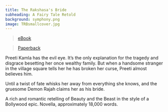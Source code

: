 ```yaml
---
title: The Rakshasa's Bride
subheading: A Fairy Tale Retold
background: symphony.png
image: TRBsmallcover.jpg
---
```


> [<i class="fa fa-amazon" aria-hidden="true"></i> eBook](https://www.amazon.com/Rakshasas-Bride-Fairy-Tales-Retold-ebook/dp/B00RDPQEJG/)

> [Paperback](https://www.amazon.com/Rakshasas-Bride-Fairy-Tales-Retold/dp/0994233914/)

Preeti Kamla has the evil eye. It’s the only explanation for the tragedy and disgrace besetting her once wealthy family. But when a handsome stranger in the village square tells her he has broken her curse, Preeti almost believes him.

Until a twist of fate whisks her away from everything she knows, and the gruesome Demon Rajah claims her as his bride. 

A rich and romantic retelling of Beauty and the Beast in the style of a Bollywood epic. Novella, approximately 18,000 words.
